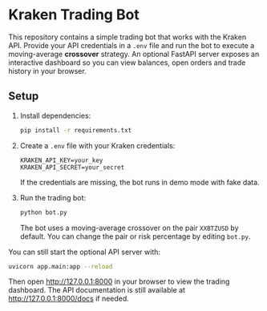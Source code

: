 # Kraken Trading Bot

This repository contains a simple trading bot that works with the Kraken API.
Provide your API credentials in a `.env` file and run the bot to execute a
moving-average **crossover** strategy. An optional FastAPI server exposes an
interactive dashboard so you can view balances, open orders and trade history
in your browser.


## Setup

1. Install dependencies:
   ```bash
   pip install -r requirements.txt
   ```

2. Create a `.env` file with your Kraken credentials:
   ```
   KRAKEN_API_KEY=your_key
   KRAKEN_API_SECRET=your_secret
   ```
   If the credentials are missing, the bot runs in demo mode with fake data.

3. Run the trading bot:
   ```bash
   python bot.py
   ```
   The bot uses a moving-average crossover on the pair `XXBTZUSD` by default.
   You can change the pair or risk percentage by editing `bot.py`.


You can still start the optional API server with:
```bash
uvicorn app.main:app --reload
```
Then open <http://127.0.0.1:8000> in your browser to view the trading dashboard.
The API documentation is still available at <http://127.0.0.1:8000/docs> if needed.

